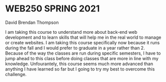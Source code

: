 # WEB250 SPRING 2021
David Brendan Thompson

I am taking this course to understand more about back-end web development and to learn skills that will help me in the real world to manage or create websites. I am taking this course specifically now because it runs during the fall and I would prefer to graduate in a year rather than 2. Because of the way the classes are run during specific semesters, I have to jump ahead to this class before doing classes that are more in line with my knowledge. Unfourantely, this course seems much more advanced than anything I have learned so far but I going to try my best to overcome this challenge. 
